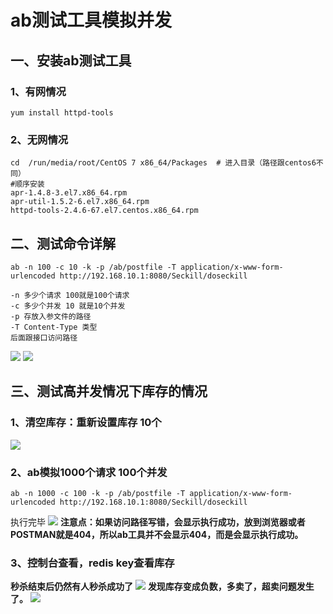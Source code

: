 # ab测试工具模拟并发

## 一、安装ab测试工具
### 1、有网情况
```shell
yum install httpd-tools
```
### 2、无网情况
```shell
cd  /run/media/root/CentOS 7 x86_64/Packages  # 进入目录（路径跟centos6不同）
#顺序安装
apr-1.4.8-3.el7.x86_64.rpm
apr-util-1.5.2-6.el7.x86_64.rpm
httpd-tools-2.4.6-67.el7.centos.x86_64.rpm  
```
## 二、测试命令详解
```shell
ab -n 100 -c 10 -k -p /ab/postfile -T application/x-www-form-urlencoded http://192.168.10.1:8080/Seckill/doseckill
```
```shell
-n 多少个请求 100就是100个请求
-c 多少个并发 10 就是10个并发
-p 存放入参文件的路径
-T Content-Type 类型
后面跟接口访问路径
```
![](https://raw.gitmirror.com/KwFruit/basic-picture-service/note-v1.0.0//img/202308262220004.png)
![](https://raw.gitmirror.com/KwFruit/basic-picture-service/note-v1.0.0//img/202308262220779.png)

## 三、测试高并发情况下库存的情况
### 1、清空库存：重新设置库存 10个
![](https://raw.gitmirror.com/KwFruit/basic-picture-service/note-v1.0.0//img/202308262220743.png)
### 2、ab模拟1000个请求 100个并发
```shell
ab -n 1000 -c 100 -k -p /ab/postfile -T application/x-www-form-urlencoded http://192.168.10.1:8080/Seckill/doseckill
```
执行完毕
![](https://raw.gitmirror.com/KwFruit/basic-picture-service/note-v1.0.0//img/202308262221330.png)
**注意点：如果访问路径写错，会显示执行成功，放到浏览器或者POSTMAN就是404，所以ab工具并不会显示404，而是会显示执行成功。**

### 3、控制台查看，redis  key查看库存
**秒杀结束后仍然有人秒杀成功了**
![](https://raw.gitmirror.com/KwFruit/basic-picture-service/note-v1.0.0//img/202308262221864.png)
**发现库存变成负数，多卖了，超卖问题发生了。**
![](https://raw.gitmirror.com/KwFruit/basic-picture-service/note-v1.0.0//img/202308262222425.png)
